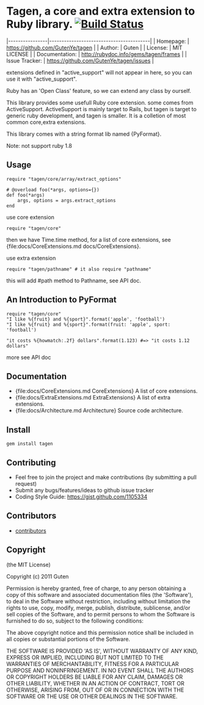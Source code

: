 # Tagen, a core and extra extension to Ruby library. [![Build Status](https://secure.travis-ci.org/GutenYe/tagen.png)](http://travis-ci.org/GutenYe/tagen)

|----------------|-----------------------------------------|
| Homepage:      | https://github.com/GutenYe/tagen        |
| Author:	       | Guten                                   |
| License:       | MIT LICENSE                             |
| Documentation: | http://rubydoc.info/gems/tagen/frames   |
| Issue Tracker: | https://github.com/GutenYe/tagen/issues |


extensions defined in "active_support" will not appear in here, so you can use it with "active_support". 

Ruby has an 'Open Class' feature, so we can extend any class by ourself.

This library provides some usefull Ruby core extension.  some comes from ActiveSupport. ActiveSupport is mainly target to Rails, but tagen is target to generic ruby development, and tagen is smaller. It is a colletion of most common core,extra extensions.

This library comes with a string format lib named {PyFormat}.

Note: not support ruby 1.8

Usage
-----

	require "tagen/core/array/extract_options"

	# @overload foo(*args, options={})
	def foo(*args)
		args, options = args.extract_options
	end


use core extension

	require "tagen/core"

then we have Time.time method, for a list of core extensions, see {file:docs/CoreExtensions.md docs/CoreExtensions}.

use extra extension

	require "tagen/pathname" # it also require "pathname"

this will add #path method to Pathname, see API doc.

An Introduction to PyFormat
---------------------------

	require "tagen/core"
	"I like %{fruit} and %{sport}".format('apple', 'football') 
	"I like %{fruit} and %{sport}".format(fruit: 'apple', sport: 'football') 

	"it costs %{howmatch:.2f} dollars".format(1.123) #=> "it costs 1.12 dollars"
	
more see API doc


Documentation
-------------

* {file:docs/CoreExtensions.md CoreExtensions} A list of core extensions.
* {file:docs/ExtraExtensions.md ExtraExtensions} A list of extra extensions.
* {file:docs/Architecture.md Architecture} Source code architecture.

Install
----------

	gem install tagen

Contributing
-------------

* Feel free to join the project and make contributions (by submitting a pull request)
* Submit any bugs/features/ideas to github issue tracker
* Coding Style Guide: https://gist.github.com/1105334

Contributors
------------

* [contributors](https://github.com/GutenYe/tagen/contributors)

Copyright
---------

(the MIT License)

Copyright (c) 2011 Guten

Permission is hereby granted, free of charge, to any person obtaining a copy of this software and associated documentation files (the 'Software'), to deal in the Software without restriction, including without limitation the rights to use, copy, modify, merge, publish, distribute, sublicense, and/or sell copies of the Software, and to permit persons to whom the Software is furnished to do so, subject to the following conditions:

The above copyright notice and this permission notice shall be included in all copies or substantial portions of the Software.

THE SOFTWARE IS PROVIDED 'AS IS', WITHOUT WARRANTY OF ANY KIND, EXPRESS OR IMPLIED, INCLUDING BUT NOT LIMITED TO THE WARRANTIES OF MERCHANTABILITY, FITNESS FOR A PARTICULAR PURPOSE AND NONINFRINGEMENT.  IN NO EVENT SHALL THE AUTHORS OR COPYRIGHT HOLDERS BE LIABLE FOR ANY CLAIM, DAMAGES OR OTHER LIABILITY, WHETHER IN AN ACTION OF CONTRACT, TORT OR OTHERWISE, ARISING FROM, OUT OF OR IN CONNECTION WITH THE SOFTWARE OR THE USE OR OTHER DEALINGS IN THE SOFTWARE.
